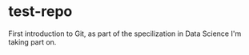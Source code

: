 test-repo
=========

First introduction to Git, as part of the specilization in Data Science I'm taking part on.

